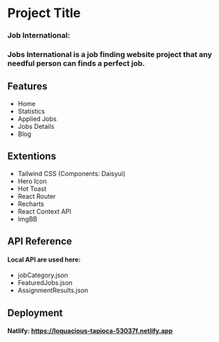# Project Title
### Job International:
### Jobs International is a job finding website project that any needful person can finds a perfect job.


## Features
- Home
- Statistics
- Applied Jobs
- Jobs Details
- Blog
## Extentions
- Tailwind CSS (Components: Daisyui)
- Hero Icon
- Hot Toast
- React Router
- Recharts
- React Context API 
- ImgBB
## API Reference

#### Local API are used here: 
- jobCategory.json
- FeaturedJobs.json
- AssignmentResults.json




## Deployment

#### Natlify: https://loquacious-tapioca-53037f.netlify.app
